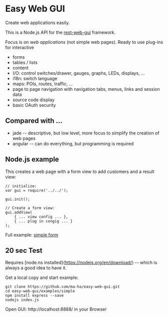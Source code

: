 # Easy Web GUI
Create web applications easily. 

This is a Node.js API for the [rest-web-gui](https://github.com/ma-ha/rest-web-ui) framework.

Focus is on _web applications_ (not simple web pages). Ready to use plug-ins for interactive
* forms
* tables / lists
* content
* I/O: control switches/drawer, gauges, graphs, LEDs, displays, ...
* i18n: switch language
* maps: POIs, routes, traffic, ...
* page to page navigation with navigation tabs, menus, links and session data
* source code display
* basic OAuth security

## Compared with ...
* jade -- descriptive, but low level, more focus to simplify the creation of web pages
* angular -- can do everything, but programming is required

## Node.js example
This creates a web page with a form view to add customers and a result view:

	// initialize:
	var gui = require('../../');
	
	gui.init();
	
	// Create a form view:
	gui.addView( 
		{ ... view config ... },
		{ ... plug in congig ... }
	);	

Full example: [simple form](https://github.com/ma-ha/easy-web-gui/blob/master/examples/simple/index.js)

	
## 20 sec Test
Requires [node.ns installed}(https://nodejs.org/en/download/) -- which is always a good idea to have it.

Get a local copy and start example:

	git clone https://github.com/ma-ha/easy-web-gui.git
	cd easy-web-gui/examples/simple
	npm install express --save
	nodejs index.js

Open GUI: http://localhost:8888/ in your Browser
	